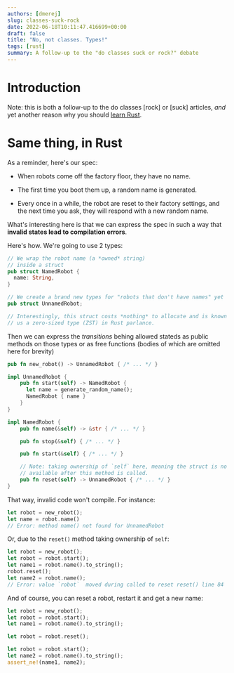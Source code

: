 ```yaml
---
authors: [dmerej]
slug: classes-suck-rock
date: 2022-06-18T10:11:47.416699+00:00
draft: false
title: "No, not classes. Types!"
tags: [rust]
summary: A follow-up to the "do classes suck or rock?" debate
---
```


# Introduction

Note: this is both a follow-up to the do classes [rock] or [suck] articles, *and*
yet another reason why you should [learn Rust]().

# Same thing, in Rust

As a reminder, here's our spec:

* When robots come off the factory floor, they have no name.

* The first time you boot them up, a random name is generated.

* Every once in a while, the robot are reset to their factory settings, and the next time you ask, they will respond with a new random name.

What's interesting here is that we can express the spec in such a way that **invalid states lead to compilation errors**.

Here's how. We're going to use 2 types:

```rust
// We wrap the robot name (a *owned* string)
// inside a struct
pub struct NamedRobot {
  name: String,
}

// We create a brand new types for "robots that don't have names" yet
pub struct UnnamedRobot;

// Interestingly, this struct costs *nothing* to allocate and is known
// us a zero-sized type (ZST) in Rust parlance.
```

Then we can express the *transitions* behing allowed stateds as public methods on
those types or as free functions (bodies of which are omitted here for brevity)

```rust
pub fn new_robot() -> UnnamedRobot { /* ... */ }

impl UnnamedRobot {
    pub fn start(self) -> NamedRobot {
      let name = generate_random_name();
      NamedRobot { name }
    }
}

impl NamedRobot {
    pub fn name(&self) -> &str { /* ... */ }

    pub fn stop(&self) { /* ... */ }

    pub fn start(&self) { /* ... */ }

    // Note: taking ownership of `self` here, meaning the struct is no longer
    // available after this method is called.
    pub fn reset(self) -> UnnamedRobot { /* ... */ }
}
```

That way, invalid code won't compile. For instance:

```rust
let robot = new_robot();
let name = robot.name() 
// Error: method name() not found for UnnamedRobot
```

Or, due to the `reset()`  method taking ownership of `self`:

```rust
let robot = new_robot();
let robot = robot.start();
let name1 = robot.name().to_string();
robot.reset();
let name2 = robot.name(); 
// Error: value `robot`  moved during called to reset reset() line 84
```

And of course, you can reset a robot, restart it and get a new name:

```rust
let robot = new_robot();
let robot = robot.start();
let name1 = robot.name().to_string();

let robot = robot.reset();

let robot = robot.start();
let name2 = robot.name().to_string();
assert_ne!(name1, name2);
```
